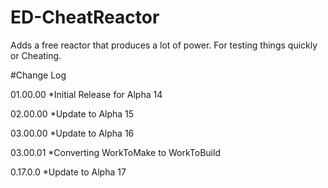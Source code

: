 # ED-CheatReactor
Adds a free reactor that produces a lot of power. For testing things quickly or Cheating.

#Change Log

01.00.00
*Initial Release for Alpha 14

02.00.00
*Update to Alpha 15

03.00.00
*Update to Alpha 16

03.00.01
*Converting WorkToMake to WorkToBuild

0.17.0.0
*Update to Alpha 17